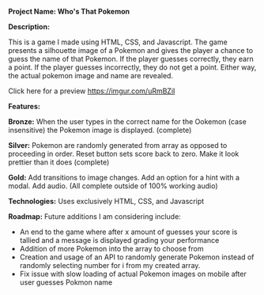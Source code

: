 **Project Name: 
Who's That Pokemon**

**Description:**

This is a game I made using HTML, CSS, and Javascript. The game presents a silhouette image of a Pokemon and gives the player a chance to guess the name of that Pokemon. If the player guesses correctly, they earn a point. If the player guesses incorrectly, they do not get a point. Either way, the actual pokemon image and name are revealed.

Click here for a preview https://imgur.com/uRmBZiI 

**Features:** 

**Bronze:** When the user types in the correct name for the Ookemon (case insensitive) the Pokemon image is displayed. (complete) 

**Silver:** Pokemon are randomly generated from array as opposed to proceeding in order. Reset button sets score back to zero. Make it look prettier than it does (complete)

**Gold:** Add transitions to image changes. Add an option for a hint with a modal. Add audio. (All complete outside of 100% working audio)

**Technologies:** Uses exclusively HTML, CSS, and Javascript

**Roadmap:**
Future additions I am considering include: 
  - An end to the game where after x amount of guesses your score is tallied and a message is displayed grading your performance
  - Addition of more Pokemon into the array to choose from
  - Creation and usage of an API to randomly generate Pokemon instead of randomly selecting number for i from my created array.
  - Fix issue with slow loading of actual Pokemon images on mobile after user guesses Pokmon name 
